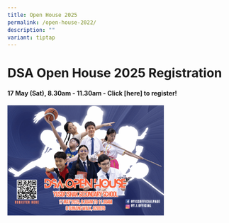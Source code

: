 ```yaml
---
title: Open House 2025
permalink: /open-house-2022/
description: ""
variant: tiptap
---
```

<h1><strong>DSA Open House 2025 Registration</strong></h1>
<h4>17 May (Sat), 8.30am - 11.30am - <strong>Click&nbsp;[here] to register!</strong></h4>
<p></p>
<div class="isomer-image-wrapper">
<img style="width: 70%;" height="auto" width="100%" alt="" src="/images/DSA_2025.png">
</div>
<h4></h4>
<p></p>